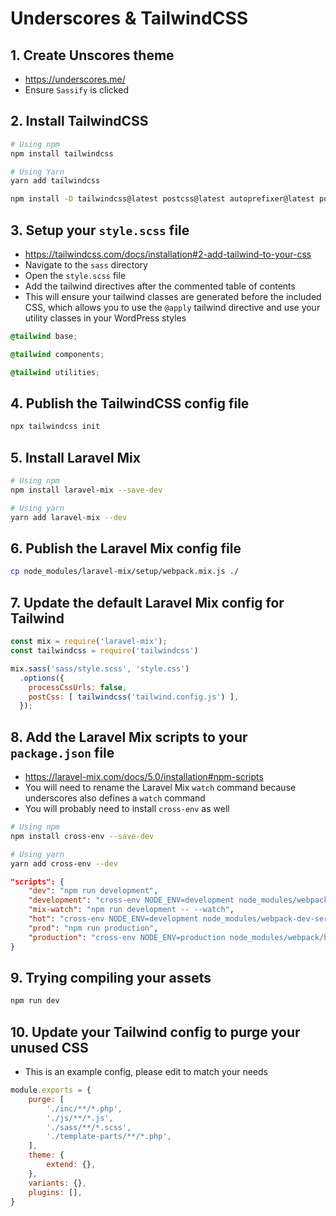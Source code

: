 # Underscores & TailwindCSS

## 1. Create Unscores theme

- https://underscores.me/
- Ensure `Sassify` is clicked

## 2. Install TailwindCSS

```bash
# Using npm
npm install tailwindcss

# Using Yarn
yarn add tailwindcss
```

```bash
npm install -D tailwindcss@latest postcss@latest autoprefixer@latest postcss-cli@latest
```

## 3. Setup your `style.scss` file

- https://tailwindcss.com/docs/installation#2-add-tailwind-to-your-css
- Navigate to the `sass` directory
- Open the `style.scss` file
- Add the tailwind directives after the commented table of contents
- This will ensure your tailwind classes are generated before the included CSS, which allows you to use the `@apply` tailwind directive and use your utility classes in your WordPress styles

```scss
@tailwind base;

@tailwind components;

@tailwind utilities;
```

## 4. Publish the TailwindCSS config file

```bash
npx tailwindcss init
```

## 5. Install Laravel Mix

```bash
# Using npm
npm install laravel-mix --save-dev

# Using yarn
yarn add laravel-mix --dev
```

## 6. Publish the Laravel Mix config file

```bash
cp node_modules/laravel-mix/setup/webpack.mix.js ./
```

## 7. Update the default Laravel Mix config for Tailwind

```js
const mix = require('laravel-mix');
const tailwindcss = require('tailwindcss')

mix.sass('sass/style.scss', 'style.css')
  .options({
    processCssUrls: false,
    postCss: [ tailwindcss('tailwind.config.js') ],
  });
```

## 8. Add the Laravel Mix scripts to your `package.json` file

- https://laravel-mix.com/docs/5.0/installation#npm-scripts
- You will need to rename the Laravel Mix  `watch` command because underscores also defines a `watch` command
- You will probably need to install `cross-env` as well

```bash
# Using npm
npm install cross-env --save-dev

# Using yarn
yarn add cross-env --dev
```

```json
"scripts": {
    "dev": "npm run development",
    "development": "cross-env NODE_ENV=development node_modules/webpack/bin/webpack.js --progress --hide-modules --config=node_modules/laravel-mix/setup/webpack.config.js",
    "mix-watch": "npm run development -- --watch",
    "hot": "cross-env NODE_ENV=development node_modules/webpack-dev-server/bin/webpack-dev-server.js --inline --hot --config=node_modules/laravel-mix/setup/webpack.config.js",
    "prod": "npm run production",
    "production": "cross-env NODE_ENV=production node_modules/webpack/bin/webpack.js --no-progress --hide-modules --config=node_modules/laravel-mix/setup/webpack.config.js"
}
```

## 9. Trying compiling your assets

```bash
npm run dev
```

## 10. Update your Tailwind config to purge your unused CSS

- This is an example config, please edit to match your needs

```js
module.exports = {
    purge: [
        './inc/**/*.php',
        './js/**/*.js',
        './sass/**/*.scss',
        './template-parts/**/*.php',
    ],
    theme: {
        extend: {},
    },
    variants: {},
    plugins: [],
}
```
